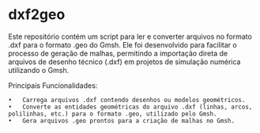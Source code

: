 # dxf2geo
Este repositório contém um script para ler e converter arquivos no formato .dxf para o formato .geo do Gmsh. Ele foi desenvolvido para facilitar o processo de geração de malhas, permitindo a importação direta de arquivos de desenho técnico (.dxf) em projetos de simulação numérica utilizando o Gmsh.

Principais Funcionalidades:

	•	Carrega arquivos .dxf contendo desenhos ou modelos geométricos.
	•	Converte as entidades geométricas do arquivo .dxf (linhas, arcos, polilinhas, etc.) para o formato .geo, utilizado pelo Gmsh.
	•	Gera arquivos .geo prontos para a criação de malhas no Gmsh.
